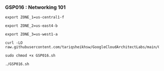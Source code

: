 ### GSP016 :  Networking 101 

```
export ZONE_1=us-central1-f

export ZONE_2=us-east4-b

export ZONE_3=us-west1-a
```

```
curl -LO raw.githubusercontent.com/tariqsheikhsw/GoogleCloudArchitectLabs/main/GSP016.sh

sudo chmod +x GSP016.sh

./GSP016.sh
```

